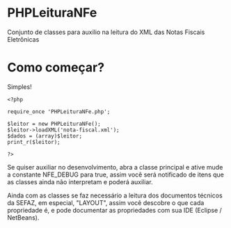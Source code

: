 PHPLeituraNFe
=============

Conjunto de classes para auxilio na leitura do XML das Notas Fiscais Eletrônicas

Como começar?
=============

Simples!

    <?php
    
    require_once 'PHPLeituraNFe.php';
    
    $leitor = new PHPLeituraNFe();
    $leitor->loadXML('nota-fiscal.xml');
    $dados = (array)$leitor;
    print_r($leitor);
    
    ?>

Se quiser auxiliar no desenvolvimento, abra a classe principal e ative mude a constante NFE_DEBUG para true, assim você será notificado de itens que as classes ainda não interpretam e poderá auxiliar.

Ainda com as classes se faz necessário a leitura dos documentos técnicos da SEFAZ, em especial, "LAYOUT", assim você descobre o que cada propriedade é, e pode documentar as propriedades com sua IDE (Eclipse / NetBeans).
